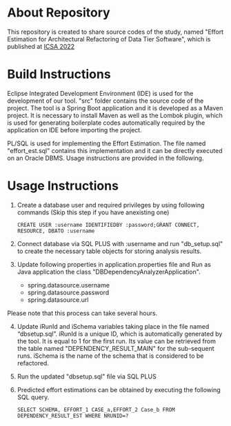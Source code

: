  # About Repository
 
 This repository is created to share source codes of the study, named "Effort Estimation for Architectural Refactoring of Data Tier Software", which is published at [ICSA 2022](https://icsa-conferences.org/2022/)
 
 # Build Instructions
 
Eclipse Integrated Development Environment (IDE) is used for the development of our tool. "src" folder contains the source code of the project. The tool is a Spring Boot application and it is developed as a Maven project. It is necessary to install Maven as well as the Lombok plugin, which is used for generating boilerplate codes automatically required by the application on IDE before importing the project.

PL/SQL is used for implementing the Effort Estimation. The file named "effort_est.sql" contains this implementation and it can be directly executed on an Oracle DBMS. Usage instructions are provided in the following.

# Usage Instructions

1)  Create a database user and required privileges by using following  commands  (Skip  this  step  if  you  have  anexisting one)

    ```CREATE USER :username IDENTIFIEDBY :password;GRANT CONNECT, RESOURCE, DBATO :username```
    
2)  Connect  database  via  SQL  PLUS  with  :username  and run "db_setup.sql" to create the necessary table objects for storing analysis results.

3)  Update following properties in application.properties file and Run as Java application the class "DBDependencyAnalyzerApplication".
  
    - spring.datasource.username
    - spring.datasource.password 
    - spring.datasource.url
  
  Please note that this process can take several hours.
  
4)  Update iRunId and iSchema variables taking place in the file named “dbsetup.sql”. iRunId is a unique ID, which is  automatically  generated  by  the  tool.  It  is  equal  to  1 for the first run. Its value can be retrieved from the table named "DEPENDENCY_RESULT_MAIN" for the sub-sequent runs. iSchema is the name of the schema that is considered to be refactored.

5)  Run the updated "dbsetup.sql" file via SQL PLUS

6)  Predicted effort estimations can be obtained by executing the following SQL query.

      ```SELECT SCHEMA, EFFORT_1 CASE_a,EFFORT_2 Case_b FROM DEPENDENCY_RESULT_EST WHERE NRUNID=?```
 
 
